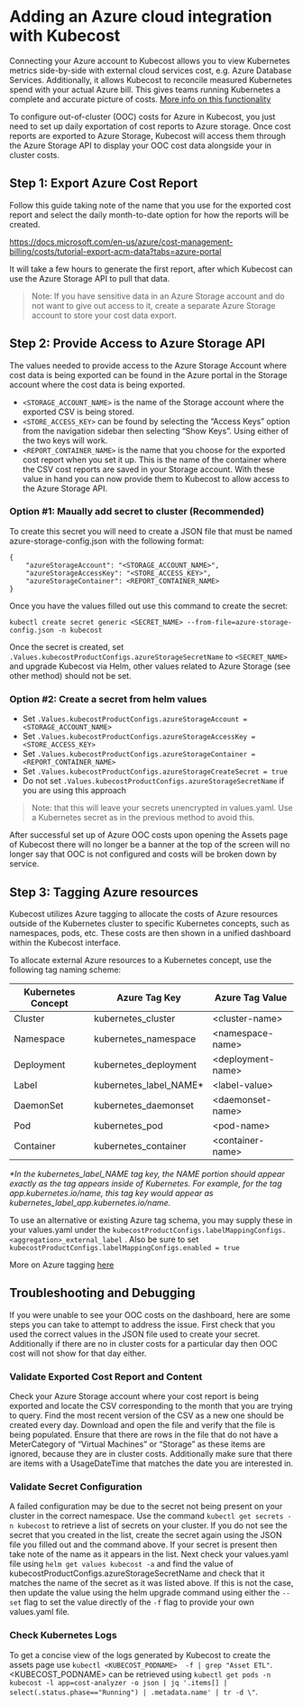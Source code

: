 # Adding an Azure cloud integration with Kubecost

Connecting your Azure account to Kubecost allows you to view Kubernetes metrics side-by-side with external cloud services cost, e.g. Azure Database Services. Additionally, it allows Kubecost to reconcile measured Kubernetes spend with your actual Azure bill. This gives teams running Kubernetes a complete and accurate picture of costs. [More info on this functionality](http://blog.kubecost.com/blog/complete-picture-when-monitoring-kubernetes-costs/)

To configure out-of-cluster (OOC) costs for Azure in Kubecost, you just need to set up daily exportation of cost reports to Azure storage. Once cost reports are exported to Azure Storage, Kubecost will access them through the Azure Storage API to display your OOC cost data alongside your in cluster costs.

## Step 1: Export Azure Cost Report

Follow this guide taking note of the name that you use for the exported cost report and select the daily month-to-date option for how the reports will be created.

https://docs.microsoft.com/en-us/azure/cost-management-billing/costs/tutorial-export-acm-data?tabs=azure-portal

It will take a few hours to generate the first report, after which Kubecost can use the Azure Storage API to pull that data. 

>Note: If you have sensitive data in an Azure Storage account and do not want to give out access to it, create a separate Azure Storage account to store your cost data export.

## Step 2: Provide Access to Azure Storage API

The values needed to provide access to the Azure Storage Account where cost data is being exported can be found in the Azure portal in the Storage account where the cost data is being exported. 
* `<STORAGE_ACCOUNT_NAME>` is the name of the Storage account where the exported CSV is being stored.
* `<STORE_ACCESS_KEY>` can be found by selecting the “Access Keys” option from the navigation sidebar  then selecting “Show Keys”. Using either of the two keys will work. 
* `<REPORT_CONTAINER_NAME>` is the name that you choose for the exported cost report when you set it up. This is the name of the container where the CSV cost reports are saved in your Storage account. 
With these value in hand you can now provide them to Kubecost to allow access to the Azure Storage API.

### Option #1: Maually add secret to cluster (Recommended)
To create this secret you will need to create a JSON file that must be named azure-storage-config.json
with the following format:

```
{
	"azureStorageAccount": "<STORAGE_ACCOUNT_NAME>",
	"azureStorageAccessKey": "<STORE_ACCESS_KEY>",
	"azureStorageContainer": <REPORT_CONTAINER_NAME>
}
```

Once you have the values filled out use this command to create the secret:

`kubectl create secret generic <SECRET_NAME> --from-file=azure-storage-config.json -n kubecost`

Once the secret is created, set `.Values.kubecostProductConfigs.azureStorageSecretName` to
`<SECRET_NAME>` and upgrade Kubecost via Helm, other values related to Azure Storage (see other method) should not be set.
 
### Option #2: Create a secret from helm values

* Set `.Values.kubecostProductConfigs.azureStorageAccount = <STORAGE_ACCOUNT_NAME>`
* Set `.Values.kubecostProductConfigs.azureStorageAccessKey = <STORE_ACCESS_KEY>`
* Set `.Values.kubecostProductConfigs.azureStorageContainer = <REPORT_CONTAINER_NAME>`
* Set `.Values.kubecostProductConfigs.azureStorageCreateSecret = true`
* Do not set `.Values.kubecostProductConfigs.azureStorageSecretName` if you are using this approach

> Note: that this will leave your secrets unencrypted in values.yaml. Use a Kubernetes secret as in the previous method to avoid this.

After successful set up of Azure OOC costs upon opening the Assets page of Kubecost there will no longer be a banner at the top of the screen will no longer say that OOC is not configured and costs will be broken down by service.

## Step 3: Tagging Azure resources

Kubecost utilizes Azure tagging to allocate the costs of Azure resources outside of the Kubernetes cluster to specific Kubernetes concepts, such as namespaces, pods, etc. These costs are then shown in a unified dashboard within the Kubecost interface.

To allocate external Azure resources to a Kubernetes concept, use the following tag naming scheme:

| Kubernetes Concept 	| Azure Tag Key       	| Azure Tag Value 	|
|--------------------	|---------------------	|---------------	|
| Cluster           	| kubernetes_cluster	| &lt;cluster-name>	|
| Namespace          	| kubernetes_namespace	| &lt;namespace-name> |
| Deployment         	| kubernetes_deployment	| &lt;deployment-name>|
| Label              	| kubernetes_label_NAME*| &lt;label-value>    |
| DaemonSet          	| kubernetes_daemonset	| &lt;daemonset-name> |
| Pod                	| kubernetes_pod	      | &lt;pod-name>     |
| Container          	| kubernetes_container	| &lt;container-name> |


 
*\*In the kubernetes_label_NAME tag key, the NAME portion should appear exactly as the tag appears inside of Kubernetes. For example, for the tag app.kubernetes.io/name, this tag key would appear as kubernetes_label_app.kubernetes.io/name.*

To use an alternative or existing Azure tag schema, you may supply these in your values.yaml under the `kubecostProductConfigs.labelMappingConfigs.<aggregation>_external_label` . Also be sure to set `kubecostProductConfigs.labelMappingConfigs.enabled = true`

More on Azure tagging [here](https://docs.microsoft.com/en-us/azure/virtual-machines/tag-portal)

## Troubleshooting and Debugging

If you were unable to see your OOC costs on the dashboard, here are some steps you can take to attempt to address the issue. First check that you used the correct values in the JSON file used to create your secret. Additionally if there are no in cluster costs for a particular day then OOC cost will not show for that day either.

### Validate Exported Cost Report and Content

Check your Azure Storage account where your cost report is being exported and locate the CSV corresponding to the month that you are trying to query. Find the most recent version of the CSV as a new one should be created every day. Download and open the file and verify that the file is being populated. Ensure that there are rows in the file that do not have a MeterCategory of “Virtual Machines” or “Storage” as these items are ignored, because they are in cluster costs. Additionally make sure that there are items with a UsageDateTime that matches the date you are interested in.

### Validate Secret Configuration

A failed configuration may be due to the secret not being present on your cluster in the correct namespace. Use the command `kubectl get secrets -n kubecost` to retrieve a list of secrets on your cluster. If you do not see the secret that you created in the list, create the secret again using the JSON file you filled out and the command above. If your secret is present then take note of the name as it appears in the list. Next check your values.yaml file using `helm get values kubecost -a` and find the value of kubecostProductConfigs.azureStorageSecretName and check that it matches the name of the secret as it was listed above. If this is not the case, then update the value using the helm upgrade command using either the `--set` flag to set the value directly of the `-f` flag to provide your own values.yaml file.

### Check Kubernetes Logs

To get a concise view of the logs generated by Kubecost to create the assets page use `kubectl <KUBECOST_PODNAME>  -f | grep "Asset ETL"`.
 <KUBECOST_PODNAME> can be retrieved using `kubectl get pods -n kubecost -l app=cost-analyzer -o json | jq '.items[] | select(.status.phase=="Running") | .metadata.name' | tr -d \"`.

